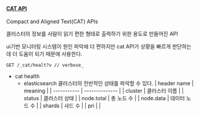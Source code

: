 #### [CAT API](https://www.elastic.co/guide/en/elasticsearch/reference/current/cat.html)
Compact and Aligned Text(CAT) APIs

클러스터의 정보를 사람이 읽기 편한 형태로 출력하기 위한 용도로 만들어진 API

ui기반 모니터링 시스템이 원인 파악에 더 편하지만 cat API가 상황을 빠르게 판단하는데 더 도움이 되기 때문에 사용한다.

``` curl
GET /_cat/healt?v // verbose_
```
- cat health
	- elasticsearch 클러스터의 전반적인 상태를 파악할 수 있다.
| header name | meaning        |
| ----------- | -------------- |
| cluster     | 클러스터 이름  |
| status      | 클러스터 상태  |
| node.total  | 총 노드 수     |
| node.data   | 데이터 노드 수 |
| shards      | 샤드 수        |
	| pri            |                |
